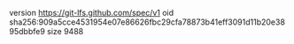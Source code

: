 version https://git-lfs.github.com/spec/v1
oid sha256:909a5cce4531954e07e86626fbc29cfa78873b41eff3091d11b20e3895dbbfe9
size 9488
